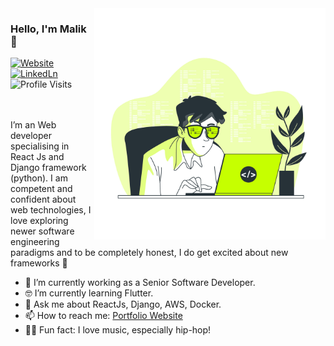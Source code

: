 ﻿<img align="right" src="./hero.jpg" alt="Illustration of Dev Malik at work" width=370px height=auto/>

### Hello, I'm Malik 👋

<div style="display: flex, gap: 10px">
<a href="https://maalik.dev">
<img src="https://img.shields.io/badge/maalik.dev-UP-green?logo=link&style=for-the-badge" height="27px" alt="Website"/>
</a>
<a href="https://www.linkedin.com/in/malikbagwala/">
<img src="https://img.shields.io/badge/linkedin-%230077B5.svg?&style=for-the-badge&logo=linkedin&logoColor=white" height="27px"  alt="LinkedLn"/>
</a>
<img src="https://komarev.com/ghpvc/?username=MalikBagwala&style=flat-square" height="27px" alt="Profile Visits"/>
</div>
<br><br>

I’m an Web developer specialising in React Js and Django framework (python). I am competent and confident about web technologies, I love exploring newer software engineering paradigms and to be completely honest, I do get excited about new frameworks 🤣

- 📱 I’m currently working as a Senior Software Developer.
- 🤓 I’m currently learning Flutter.
- 💬 Ask me about ReactJs, Django, AWS, Docker.
- 📫 How to reach me: [Portfolio Website](https://maalik.dev/)
- 🧑‍🎤 Fun fact: I love music, especially hip-hop!

